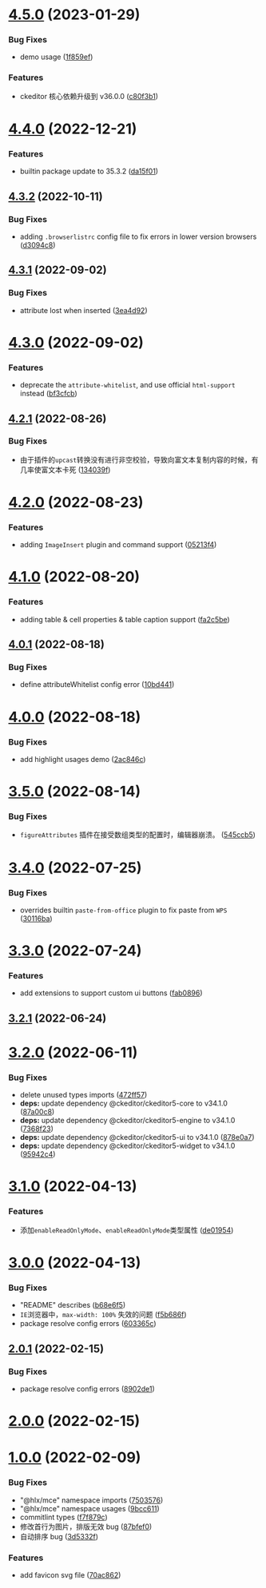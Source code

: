 # [4.5.0](https://github.com/letsbug/ckeditor5-build-multies/compare/4.4.0...4.5.0) (2023-01-29)

### Bug Fixes

- demo usage ([1f859ef](https://github.com/letsbug/ckeditor5-build-multies/commit/1f859efb1d837cff7f23fb36c71620994574bda9))

### Features

- ckeditor 核心依赖升级到 v36.0.0 ([c80f3b1](https://github.com/letsbug/ckeditor5-build-multies/commit/c80f3b124ec2d889b282cc9812ecdfa8fda815fc))

# [4.4.0](https://github.com/letsbug/ckeditor5-build-multies/compare/4.3.2...4.4.0) (2022-12-21)

### Features

- builtin package update to 35.3.2 ([da15f01](https://github.com/letsbug/ckeditor5-build-multies/commit/da15f01499f2e1bace7dcdcfd39a1e2fdc98f9f9))

## [4.3.2](https://github.com/letsbug/ckeditor5-build-multies/compare/4.3.1...4.3.2) (2022-10-11)

### Bug Fixes

- adding `.browserlistrc` config file to fix errors in lower version browsers ([d3094c8](https://github.com/letsbug/ckeditor5-build-multies/commit/d3094c8d7d81c4dc55233870942ba8fff5380cd9))

## [4.3.1](https://github.com/letsbug/ckeditor5-build-multies/compare/4.3.0...4.3.1) (2022-09-02)

### Bug Fixes

- attribute lost when inserted ([3ea4d92](https://github.com/letsbug/ckeditor5-build-multies/commit/3ea4d92c194c88027be9a1cd84faac1a4885f708))

# [4.3.0](https://github.com/letsbug/ckeditor5-build-multies/compare/4.2.1...4.3.0) (2022-09-02)

### Features

- deprecate the `attribute-whitelist`, and use official `html-support` instead ([bf3cfcb](https://github.com/letsbug/ckeditor5-build-multies/commit/bf3cfcbe3c0762149bd808e0deabcd510a5ee4ab))

## [4.2.1](https://github.com/letsbug/ckeditor5-build-multies/compare/4.2.0...4.2.1) (2022-08-26)

### Bug Fixes

- 由于插件的`upcast`转换没有进行非空校验，导致向富文本复制内容的时候，有几率使富文本卡死 ([134039f](https://github.com/letsbug/ckeditor5-build-multies/commit/134039f15e64d60c0f9fc97f83b51af5e4d93a27))

# [4.2.0](https://github.com/letsbug/ckeditor5-build-multies/compare/4.1.0...4.2.0) (2022-08-23)

### Features

- adding `ImageInsert` plugin and command support ([05213f4](https://github.com/letsbug/ckeditor5-build-multies/commit/05213f46704480d6c89c97889a7db54952daf5a6))

# [4.1.0](https://github.com/letsbug/ckeditor5-build-multies/compare/4.0.1...4.1.0) (2022-08-20)

### Features

- adding table & cell properties & table caption support ([fa2c5be](https://github.com/letsbug/ckeditor5-build-multies/commit/fa2c5bec19a7a9644d4716eded5ddb9c3baaa5ba))

## [4.0.1](https://github.com/letsbug/ckeditor5-build-multies/compare/4.0.0...4.0.1) (2022-08-18)

### Bug Fixes

- define attributeWhitelist config error ([10bd441](https://github.com/letsbug/ckeditor5-build-multies/commit/10bd441b2947357d5cfe9fbb29409383b8e92d16))

# [4.0.0](https://github.com/letsbug/ckeditor5-build-multies/compare/3.5.0...4.0.0) (2022-08-18)

### Bug Fixes

- add highlight usages demo ([2ac846c](https://github.com/letsbug/ckeditor5-build-multies/commit/2ac846cf5ed608e474ce5611445215d7e958e00d))

# [3.5.0](https://github.com/letsbug/ckeditor5-build-multies/compare/3.4.0...3.5.0) (2022-08-14)

### Bug Fixes

- `figureAttributes` 插件在接受数组类型的配置时，编辑器崩溃。 ([545ccb5](https://github.com/letsbug/ckeditor5-build-multies/commit/545ccb5ea4eca2e2eb63446d3bef3776d1c72dc3))

# [3.4.0](https://github.com/letsbug/ckeditor5-build-multies/compare/3.3.0...3.4.0) (2022-07-25)

### Bug Fixes

- overrides builtin `paste-from-office` plugin to fix paste from `WPS` ([30116ba](https://github.com/letsbug/ckeditor5-build-multies/commit/30116ba3fb9942e4026b0fbe0c1ae4c587298d3e))

# [3.3.0](https://github.com/letsbug/ckeditor5-build-multies/compare/3.2.1...3.3.0) (2022-07-24)

### Features

- add extensions to support custom ui buttons ([fab0896](https://github.com/letsbug/ckeditor5-build-multies/commit/fab0896c644f472bb324f7f87c55d9d52eb27afd))

## [3.2.1](https://github.com/letsbug/ckeditor5-build-multies/compare/3.2.0...3.2.1) (2022-06-24)

# [3.2.0](https://github.com/letsbug/ckeditor5-build-multies/compare/3.1.0...3.2.0) (2022-06-11)

### Bug Fixes

- delete unused types imports ([472ff57](https://github.com/letsbug/ckeditor5-build-multies/commit/472ff57eb808bc087ffaddd56fb034771b6500a6))
- **deps:** update dependency @ckeditor/ckeditor5-core to v34.1.0 ([87a00c8](https://github.com/letsbug/ckeditor5-build-multies/commit/87a00c81e67282fa89ec54003f681aaccf31f3d7))
- **deps:** update dependency @ckeditor/ckeditor5-engine to v34.1.0 ([7368f23](https://github.com/letsbug/ckeditor5-build-multies/commit/7368f23bc371c79c01d08175b41817e2947d1cfb))
- **deps:** update dependency @ckeditor/ckeditor5-ui to v34.1.0 ([878e0a7](https://github.com/letsbug/ckeditor5-build-multies/commit/878e0a7446365377cd2cf8f3ad14a0d4941fc5cc))
- **deps:** update dependency @ckeditor/ckeditor5-widget to v34.1.0 ([95942c4](https://github.com/letsbug/ckeditor5-build-multies/commit/95942c430ad233c1ebe469882606ade2b5f762cf))

# [3.1.0](https://github.com/letsbug/ckeditor5-build-multies/compare/3.0.0...3.1.0) (2022-04-13)

### Features

- 添加`enableReadOnlyMode`、`enableReadOnlyMode`类型属性 ([de01954](https://github.com/letsbug/ckeditor5-build-multies/commit/de0195430158f57572fe58fad724bf6d1164ef2c))

# [3.0.0](https://github.com/letsbug/ckeditor5-build-multies/compare/2.0.1...3.0.0) (2022-04-13)

### Bug Fixes

- "README" describes ([b68e6f5](https://github.com/letsbug/ckeditor5-build-multies/commit/b68e6f5f191aa2a64247bbae139e789970a7dee8))
- `IE`浏览器中，`max-width: 100%` 失效的问题 ([f5b686f](https://github.com/letsbug/ckeditor5-build-multies/commit/f5b686f71567c4e5684f08ac73b85c3372108d90))
- package resolve config errors ([603365c](https://github.com/letsbug/ckeditor5-build-multies/commit/603365c549e7331b0f5fb2aa186e1c338b439a21))

## [2.0.1](https://github.com/letsbug/ckeditor5-build-multies/compare/2.0.0...2.0.1) (2022-02-15)

### Bug Fixes

- package resolve config errors ([8902de1](https://github.com/letsbug/ckeditor5-build-multies/commit/8902de11c88a802be84662490e8514bc5f1fb34c))

# [2.0.0](https://github.com/letsbug/ckeditor5-build-multies/compare/1.0.0...2.0.0) (2022-02-15)

# [1.0.0](https://github.com/letsbug/ckeditor5-build-multies/compare/87bfef0ac7d16676f058984d263bd61e80d480a9...1.0.0) (2022-02-09)

### Bug Fixes

- "@hlx/mce" namespace imports ([7503576](https://github.com/letsbug/ckeditor5-build-multies/commit/750357616e8dcec1978e7db1f117f5d0c4ae250c))
- "@hlx/mce" namespace usages ([9bcc611](https://github.com/letsbug/ckeditor5-build-multies/commit/9bcc61189fa7daab196755fe5171e6f7b14ebabc))
- commitlint types ([f7f879c](https://github.com/letsbug/ckeditor5-build-multies/commit/f7f879c355686fcf392f04da3d7125a42d9e470e))
- 修改首行为图片，排版无效 bug ([87bfef0](https://github.com/letsbug/ckeditor5-build-multies/commit/87bfef0ac7d16676f058984d263bd61e80d480a9))
- 自动排序 bug ([3d5332f](https://github.com/letsbug/ckeditor5-build-multies/commit/3d5332fdf8da520c808e0341368781d3059a7e5e))

### Features

- add favicon svg file ([70ac862](https://github.com/letsbug/ckeditor5-build-multies/commit/70ac862e6f9d7922a0916ca30a9dc1d4a0ce1c38))
